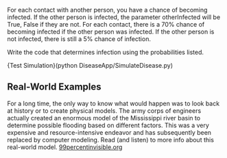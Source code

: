 For each contact with another person, you have a chance of becoming infected.
If the other person is infected, the parameter otherInfected will be True, False if they are not.
For each contact, there is a 70% chance of becoming infected if the other person was infected.
If the other person is not infected, there is still a 5% chance of infection.

Write the code that determines infection using the probabilities listed.

{Test Simulation}(python DiseaseApp/SimulateDisease.py)

## Real-World Examples
For a long time, the only way to know what would happen was to look back at history or to create physical models.  The army corps of engineers actually created an enormous model of the Mississippi river basin to determine possible flooding based on different factors.  This was a very expensive and resource-intensive endeavor and has subsequently been replaced by computer modeling.
Read (and listen) to more info about this real-world model. [99percentinvisible.org](http://99percentinvisible.org/episode/americas-last-top-model/)